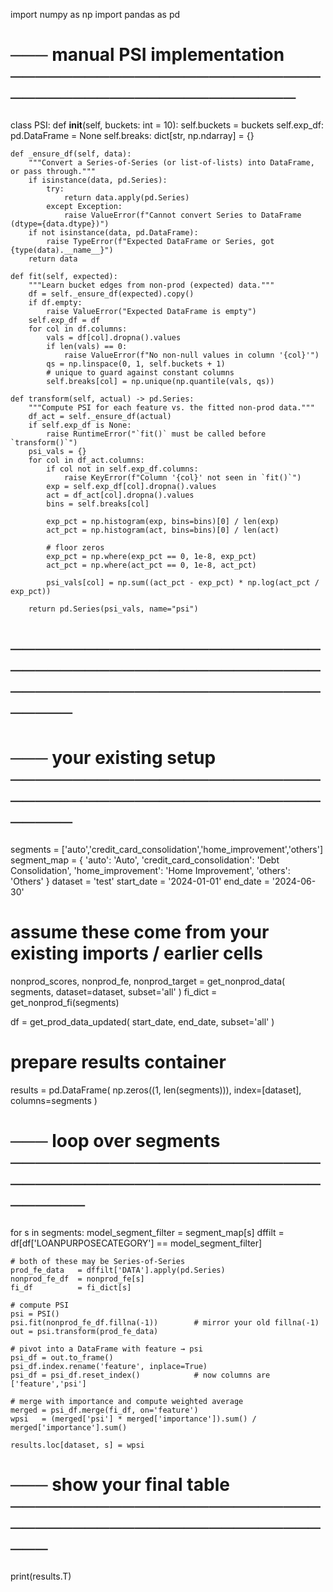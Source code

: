 import numpy as np
import pandas as pd

# ─── manual PSI implementation ────────────────────────────────────────────────
class PSI:
    def __init__(self, buckets: int = 10):
        self.buckets = buckets
        self.exp_df: pd.DataFrame = None
        self.breaks: dict[str, np.ndarray] = {}

    def _ensure_df(self, data):
        """Convert a Series-of-Series (or list‐of‐lists) into DataFrame, or pass through."""
        if isinstance(data, pd.Series):
            try:
                return data.apply(pd.Series)
            except Exception:
                raise ValueError(f"Cannot convert Series to DataFrame (dtype={data.dtype})")
        if not isinstance(data, pd.DataFrame):
            raise TypeError(f"Expected DataFrame or Series, got {type(data).__name__}")
        return data

    def fit(self, expected):
        """Learn bucket edges from non-prod (expected) data."""
        df = self._ensure_df(expected).copy()
        if df.empty:
            raise ValueError("Expected DataFrame is empty")
        self.exp_df = df
        for col in df.columns:
            vals = df[col].dropna().values
            if len(vals) == 0:
                raise ValueError(f"No non-null values in column '{col}'")
            qs = np.linspace(0, 1, self.buckets + 1)
            # unique to guard against constant columns
            self.breaks[col] = np.unique(np.quantile(vals, qs))

    def transform(self, actual) -> pd.Series:
        """Compute PSI for each feature vs. the fitted non-prod data."""
        df_act = self._ensure_df(actual)
        if self.exp_df is None:
            raise RuntimeError("`fit()` must be called before `transform()`")
        psi_vals = {}
        for col in df_act.columns:
            if col not in self.exp_df.columns:
                raise KeyError(f"Column '{col}' not seen in `fit()`")
            exp = self.exp_df[col].dropna().values
            act = df_act[col].dropna().values
            bins = self.breaks[col]

            exp_pct = np.histogram(exp, bins=bins)[0] / len(exp)
            act_pct = np.histogram(act, bins=bins)[0] / len(act)

            # floor zeros
            exp_pct = np.where(exp_pct == 0, 1e-8, exp_pct)
            act_pct = np.where(act_pct == 0, 1e-8, act_pct)

            psi_vals[col] = np.sum((act_pct - exp_pct) * np.log(act_pct / exp_pct))

        return pd.Series(psi_vals, name="psi")
# ────────────────────────────────────────────────────────────────────────────────

# ─── your existing setup ───────────────────────────────────────────────────────
segments    = ['auto','credit_card_consolidation','home_improvement','others']
segment_map = {
    'auto': 'Auto', 
    'credit_card_consolidation': 'Debt Consolidation', 
    'home_improvement': 'Home Improvement',
    'others': 'Others'
}
dataset    = 'test'
start_date = '2024-01-01'
end_date   = '2024-06-30'

# assume these come from your existing imports / earlier cells
nonprod_scores, nonprod_fe, nonprod_target = get_nonprod_data(
    segments, dataset=dataset, subset='all'
)
fi_dict = get_nonprod_fi(segments)

df = get_prod_data_updated(
    start_date, end_date, subset='all'
)

# prepare results container
results = pd.DataFrame(
    np.zeros((1, len(segments))),
    index=[dataset],
    columns=segments
)

# ─── loop over segments ────────────────────────────────────────────────────────
for s in segments:
    model_segment_filter = segment_map[s]
    dffilt = df[df['LOANPURPOSECATEGORY'] == model_segment_filter]

    # both of these may be Series-of-Series
    prod_fe_data   = dffilt['DATA'].apply(pd.Series)
    nonprod_fe_df  = nonprod_fe[s]
    fi_df          = fi_dict[s]

    # compute PSI
    psi = PSI()
    psi.fit(nonprod_fe_df.fillna(-1))        # mirror your old fillna(-1)
    out = psi.transform(prod_fe_data)

    # pivot into a DataFrame with feature → psi
    psi_df = out.to_frame()
    psi_df.index.rename('feature', inplace=True)
    psi_df = psi_df.reset_index()            # now columns are ['feature','psi']

    # merge with importance and compute weighted average
    merged = psi_df.merge(fi_df, on='feature')
    wpsi   = (merged['psi'] * merged['importance']).sum() / merged['importance'].sum()

    results.loc[dataset, s] = wpsi

# ─── show your final table ─────────────────────────────────────────────────────
print(results.T)
